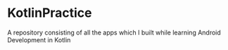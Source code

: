 # KotlinPractice
A repository consisting of all the apps which I built while learning Android Development in Kotlin
